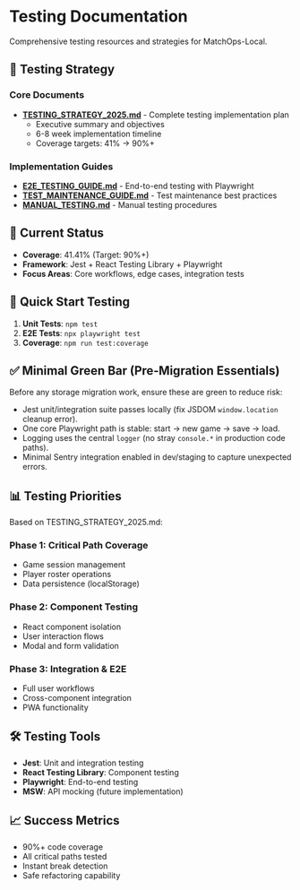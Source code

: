 # Testing Documentation

Comprehensive testing resources and strategies for MatchOps-Local.

## 🧪 Testing Strategy

### Core Documents
- **[TESTING_STRATEGY_2025.md](./TESTING_STRATEGY_2025.md)** - Complete testing implementation plan
  - Executive summary and objectives
  - 6-8 week implementation timeline
  - Coverage targets: 41% → 90%+
  
### Implementation Guides  
- **[E2E_TESTING_GUIDE.md](./E2E_TESTING_GUIDE.md)** - End-to-end testing with Playwright
- **[TEST_MAINTENANCE_GUIDE.md](./TEST_MAINTENANCE_GUIDE.md)** - Test maintenance best practices
- **[MANUAL_TESTING.md](./MANUAL_TESTING.md)** - Manual testing procedures

## 🎯 Current Status

- **Coverage**: 41.41% (Target: 90%+)
- **Framework**: Jest + React Testing Library + Playwright
- **Focus Areas**: Core workflows, edge cases, integration tests

## 🚀 Quick Start Testing

1. **Unit Tests**: `npm test`
2. **E2E Tests**: `npx playwright test`
3. **Coverage**: `npm run test:coverage`

## ✅ Minimal Green Bar (Pre‑Migration Essentials)

Before any storage migration work, ensure these are green to reduce risk:

- Jest unit/integration suite passes locally (fix JSDOM `window.location` cleanup error).
- One core Playwright path is stable: start → new game → save → load.
- Logging uses the central `logger` (no stray `console.*` in production code paths).
- Minimal Sentry integration enabled in dev/staging to capture unexpected errors.

## 📊 Testing Priorities

Based on TESTING_STRATEGY_2025.md:

### Phase 1: Critical Path Coverage
- Game session management  
- Player roster operations
- Data persistence (localStorage)

### Phase 2: Component Testing
- React component isolation
- User interaction flows
- Modal and form validation

### Phase 3: Integration & E2E
- Full user workflows
- Cross-component integration
- PWA functionality

## 🛠️ Testing Tools

- **Jest**: Unit and integration testing
- **React Testing Library**: Component testing
- **Playwright**: End-to-end testing
- **MSW**: API mocking (future implementation)

## 📈 Success Metrics

- 90%+ code coverage
- All critical paths tested
- Instant break detection
- Safe refactoring capability
